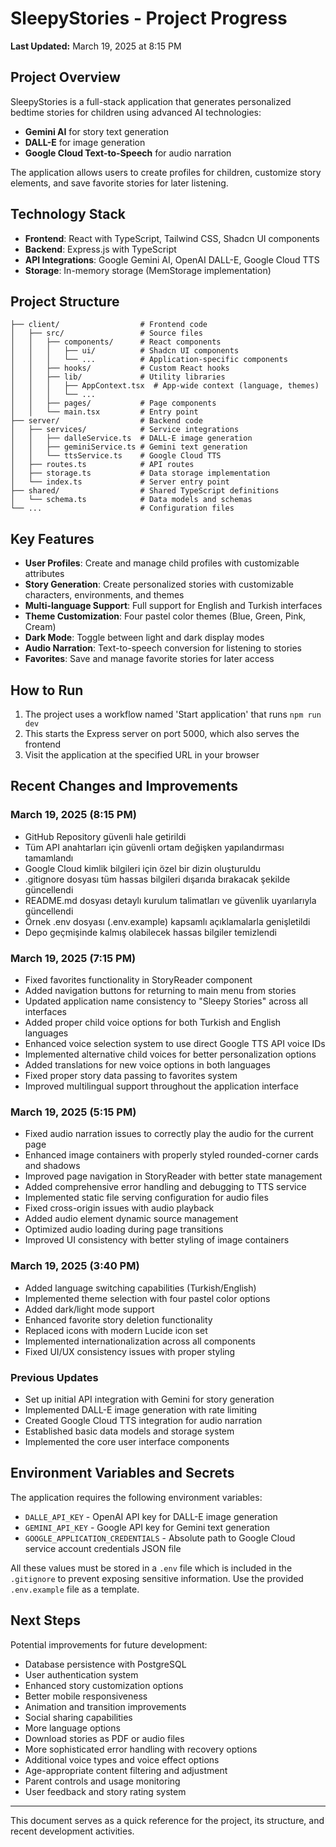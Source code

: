 # SleepyStories - Project Progress

**Last Updated:** March 19, 2025 at 8:15 PM

## Project Overview

SleepyStories is a full-stack application that generates personalized bedtime stories for children using advanced AI technologies:

- **Gemini AI** for story text generation
- **DALL-E** for image generation
- **Google Cloud Text-to-Speech** for audio narration

The application allows users to create profiles for children, customize story elements, and save favorite stories for later listening.

## Technology Stack

- **Frontend**: React with TypeScript, Tailwind CSS, Shadcn UI components
- **Backend**: Express.js with TypeScript
- **API Integrations**: Google Gemini AI, OpenAI DALL-E, Google Cloud TTS
- **Storage**: In-memory storage (MemStorage implementation)

## Project Structure

```
├── client/                  # Frontend code
│   ├── src/                 # Source files
│   │   ├── components/      # React components
│   │   │   ├── ui/          # Shadcn UI components
│   │   │   └── ...          # Application-specific components
│   │   ├── hooks/           # Custom React hooks
│   │   ├── lib/             # Utility libraries
│   │   │   ├── AppContext.tsx  # App-wide context (language, themes)
│   │   │   └── ...
│   │   ├── pages/           # Page components
│   │   └── main.tsx         # Entry point
├── server/                  # Backend code
│   ├── services/            # Service integrations
│   │   ├── dalleService.ts  # DALL-E image generation
│   │   ├── geminiService.ts # Gemini text generation
│   │   └── ttsService.ts    # Google Cloud TTS
│   ├── routes.ts            # API routes
│   ├── storage.ts           # Data storage implementation
│   └── index.ts             # Server entry point
├── shared/                  # Shared TypeScript definitions
│   └── schema.ts            # Data models and schemas
└── ...                      # Configuration files
```

## Key Features

- **User Profiles**: Create and manage child profiles with customizable attributes
- **Story Generation**: Create personalized stories with customizable characters, environments, and themes
- **Multi-language Support**: Full support for English and Turkish interfaces
- **Theme Customization**: Four pastel color themes (Blue, Green, Pink, Cream)
- **Dark Mode**: Toggle between light and dark display modes
- **Audio Narration**: Text-to-speech conversion for listening to stories
- **Favorites**: Save and manage favorite stories for later access

## How to Run

1. The project uses a workflow named 'Start application' that runs `npm run dev`
2. This starts the Express server on port 5000, which also serves the frontend
3. Visit the application at the specified URL in your browser

## Recent Changes and Improvements

### March 19, 2025 (8:15 PM)
- GitHub Repository güvenli hale getirildi
- Tüm API anahtarları için güvenli ortam değişken yapılandırması tamamlandı
- Google Cloud kimlik bilgileri için özel bir dizin oluşturuldu
- .gitignore dosyası tüm hassas bilgileri dışarıda bırakacak şekilde güncellendi
- README.md dosyası detaylı kurulum talimatları ve güvenlik uyarılarıyla güncellendi
- Örnek .env dosyası (.env.example) kapsamlı açıklamalarla genişletildi
- Depo geçmişinde kalmış olabilecek hassas bilgiler temizlendi

### March 19, 2025 (7:15 PM)
- Fixed favorites functionality in StoryReader component
- Added navigation buttons for returning to main menu from stories
- Updated application name consistency to "Sleepy Stories" across all interfaces
- Added proper child voice options for both Turkish and English languages
- Enhanced voice selection system to use direct Google TTS API voice IDs
- Implemented alternative child voices for better personalization options
- Added translations for new voice options in both languages
- Fixed proper story data passing to favorites system
- Improved multilingual support throughout the application interface

### March 19, 2025 (5:15 PM)
- Fixed audio narration issues to correctly play the audio for the current page
- Enhanced image containers with properly styled rounded-corner cards and shadows
- Improved page navigation in StoryReader with better state management
- Added comprehensive error handling and debugging to TTS service
- Implemented static file serving configuration for audio files
- Fixed cross-origin issues with audio playback
- Added audio element dynamic source management
- Optimized audio loading during page transitions
- Improved UI consistency with better styling of image containers

### March 19, 2025 (3:40 PM)
- Added language switching capabilities (Turkish/English)
- Implemented theme selection with four pastel color options
- Added dark/light mode support
- Enhanced favorite story deletion functionality
- Replaced icons with modern Lucide icon set
- Implemented internationalization across all components
- Fixed UI/UX consistency issues with proper styling

### Previous Updates
- Set up initial API integration with Gemini for story generation
- Implemented DALL-E image generation with rate limiting
- Created Google Cloud TTS integration for audio narration
- Established basic data models and storage system
- Implemented the core user interface components

## Environment Variables and Secrets

The application requires the following environment variables:
- `DALLE_API_KEY` - OpenAI API key for DALL-E image generation
- `GEMINI_API_KEY` - Google API key for Gemini text generation
- `GOOGLE_APPLICATION_CREDENTIALS` - Absolute path to Google Cloud service account credentials JSON file

All these values must be stored in a `.env` file which is included in the `.gitignore` to prevent exposing sensitive information. Use the provided `.env.example` file as a template.

## Next Steps

Potential improvements for future development:
- Database persistence with PostgreSQL
- User authentication system
- Enhanced story customization options
- Better mobile responsiveness
- Animation and transition improvements
- Social sharing capabilities
- More language options
- Download stories as PDF or audio files
- More sophisticated error handling with recovery options
- Additional voice types and voice effect options
- Age-appropriate content filtering and adjustment
- Parent controls and usage monitoring
- User feedback and story rating system

---

This document serves as a quick reference for the project, its structure, and recent development activities.